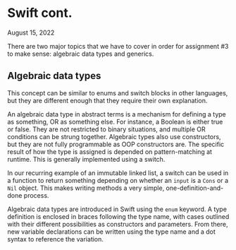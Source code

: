 # Swift cont.
August 15, 2022

There are two major topics that we have to cover in order for assignment #3 to make sense: algebraic data types and generics.

## Algebraic data types
This concept can be similar to enums and switch blocks in other languages, but they are different enough that they require their own explanation.

An algebraic data type in abstract terms is a mechanism for defining a type as something, OR as something else. For instance, a Boolean is either true or false. They are not restricted to binary situations, and multiple OR conditions can be strung together. Algebraic types also use constructors, but they are not fully programmable as OOP constructors are. The specific result of how the type is assigned is depended on pattern-matching at runtime. This is generally implemented using a switch.

In our recurring example of an immutable linked list, a switch can be used in a function to return something depending on whether an `input` is a `Cons` or a `Nil` object. This makes writing methods a very simple, one-definition-and-done process.

Algebraic data types are introduced in Swift using the `enum` keyword. A type definition is enclosed in braces following the type name, with cases outlined with their different possibilities as constructors and parameters. From there, new variable declarations can be written using the type name and a dot syntax to reference the variation.

